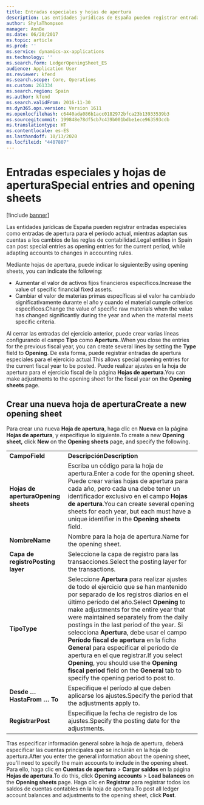 ```yaml
---
title: Entradas especiales y hojas de apertura
description: Las entidades jurídicas de España pueden registrar entradas especiales como entradas de apertura para el período actual, mientras adaptan sus cuentas a los cambios de las reglas de contabilidad.
author: ShylaThompson
manager: AnnBe
ms.date: 06/20/2017
ms.topic: article
ms.prod: ''
ms.service: dynamics-ax-applications
ms.technology: ''
ms.search.form: LedgerOpeningSheet_ES
audience: Application User
ms.reviewer: kfend
ms.search.scope: Core, Operations
ms.custom: 261334
ms.search.region: Spain
ms.author: kfend
ms.search.validFrom: 2016-11-30
ms.dyn365.ops.version: Version 1611
ms.openlocfilehash: c6440ada086b1acc0182972bfca23b13933539b3
ms.sourcegitcommit: 199848e78df5cb7c439b001bdbe1ece963593cdb
ms.translationtype: HT
ms.contentlocale: es-ES
ms.lasthandoff: 10/13/2020
ms.locfileid: "4407807"
---
```

# <a name="special-entries-and-opening-sheets"></a><span data-ttu-id="ef267-103">Entradas especiales y hojas de apertura</span><span class="sxs-lookup"><span data-stu-id="ef267-103">Special entries and opening sheets</span></span>

[!include [banner](../includes/banner.md)]

<span data-ttu-id="ef267-104">Las entidades jurídicas de España pueden registrar entradas especiales como entradas de apertura para el período actual, mientras adaptan sus cuentas a los cambios de las reglas de contabilidad.</span><span class="sxs-lookup"><span data-stu-id="ef267-104">Legal entities in Spain can post special entries as opening entries for the current period, while adapting accounts to changes in accounting rules.</span></span>

<span data-ttu-id="ef267-105">Mediante hojas de apertura, puede indicar lo siguiente:</span><span class="sxs-lookup"><span data-stu-id="ef267-105">By using opening sheets, you can indicate the following:</span></span>

-   <span data-ttu-id="ef267-106">Aumentar el valor de activos fijos financieros específicos.</span><span class="sxs-lookup"><span data-stu-id="ef267-106">Increase the value of specific financial fixed assets.</span></span>
-   <span data-ttu-id="ef267-107">Cambiar el valor de materias primas específicas si el valor ha cambiado significativamente durante el año y cuando el material cumple criterios específicos.</span><span class="sxs-lookup"><span data-stu-id="ef267-107">Change the value of specific raw materials when the value has changed significantly during the year and when the material meets specific criteria.</span></span>

<span data-ttu-id="ef267-108">Al cerrar las entradas del ejercicio anterior, puede crear varias líneas configurando el campo **Tipo** como **Apertura**..</span><span class="sxs-lookup"><span data-stu-id="ef267-108">When you close the entries for the previous fiscal year, you can create several lines by setting the **Type** field to **Opening**.</span></span> <span data-ttu-id="ef267-109">De esta forma, puede registrar entradas de apertura especiales para el ejercicio actual.</span><span class="sxs-lookup"><span data-stu-id="ef267-109">This allows special opening entries for the current fiscal year to be posted.</span></span> <span data-ttu-id="ef267-110">Puede realizar ajustes en la hoja de apertura para el ejercicio fiscal de la página **Hojas de apertura**.</span><span class="sxs-lookup"><span data-stu-id="ef267-110">You can make adjustments to the opening sheet for the fiscal year on the **Opening sheets** page.</span></span>

## <a name="create-a-new-opening-sheet"></a><span data-ttu-id="ef267-111">Crear una nueva hoja de apertura</span><span class="sxs-lookup"><span data-stu-id="ef267-111">Create a new opening sheet</span></span>
<span data-ttu-id="ef267-112">Para crear una nueva **Hoja de apertura**, haga clic en **Nueva** en la página **Hojas de apertura**, y especifique lo siguiente.</span><span class="sxs-lookup"><span data-stu-id="ef267-112">To create a new **Opening sheet,** click **New** on the **Opening sheets** page, and specify the following.</span></span>

|                    |                                                                                                                                                                                                                                                                                                   |
|--------------------|---------------------------------------------------------------------------------------------------------------------------------------------------------------------------------------------------------------------------------------------------------------------------------------------------|
| <span data-ttu-id="ef267-113">**Campo**</span><span class="sxs-lookup"><span data-stu-id="ef267-113">**Field**</span></span>          | <span data-ttu-id="ef267-114">**Descripción**</span><span class="sxs-lookup"><span data-stu-id="ef267-114">**Description**</span></span>                                                                                                                                                                                                                                                                                   |
| <span data-ttu-id="ef267-115">**Hojas de apertura**</span><span class="sxs-lookup"><span data-stu-id="ef267-115">**Opening sheets**</span></span> | <span data-ttu-id="ef267-116">Escriba un código para la hoja de apertura.</span><span class="sxs-lookup"><span data-stu-id="ef267-116">Enter a code for the opening sheet.</span></span> <span data-ttu-id="ef267-117">Puede crear varias hojas de apertura para cada año, pero cada una debe tener un identificador exclusivo en el campo **Hojas de apertura**.</span><span class="sxs-lookup"><span data-stu-id="ef267-117">You can create several opening sheets for each year, but each must have a unique identifier in the **Opening sheets** field.</span></span>                                                                                                                                  |
| <span data-ttu-id="ef267-118">**Nombre**</span><span class="sxs-lookup"><span data-stu-id="ef267-118">**Name**</span></span>           | <span data-ttu-id="ef267-119">Nombre para la hoja de apertura.</span><span class="sxs-lookup"><span data-stu-id="ef267-119">Name for the opening sheet.</span></span>                                                                                                                                                                                                                                                                       |
| <span data-ttu-id="ef267-120">**Capa de registro**</span><span class="sxs-lookup"><span data-stu-id="ef267-120">**Posting layer**</span></span>  | <span data-ttu-id="ef267-121">Seleccione la capa de registro para las transacciones.</span><span class="sxs-lookup"><span data-stu-id="ef267-121">Select the posting layer for the transactions.</span></span>                                                                                                                                                                                                                                                    |
| <span data-ttu-id="ef267-122">**Tipo**</span><span class="sxs-lookup"><span data-stu-id="ef267-122">**Type**</span></span>           | <span data-ttu-id="ef267-123">Seleccione **Apertura** para realizar ajustes de todo el ejercicio que se han mantenido por separado de los registros diarios en el último período del año.</span><span class="sxs-lookup"><span data-stu-id="ef267-123">Select **Opening** to make adjustments for the entire year that were maintained separately from the daily postings in the last period of the year.</span></span> <span data-ttu-id="ef267-124">Si selecciona **Apertura**, debe usar el campo **Período fiscal de apertura** en la ficha **General** para especificar el período de apertura en el que registrar.</span><span class="sxs-lookup"><span data-stu-id="ef267-124">If you select **Opening**, you should use the **Opening fiscal period** field on the **General** tab to specify the opening period to post to.</span></span> |
| <span data-ttu-id="ef267-125">**Desde … Hasta**</span><span class="sxs-lookup"><span data-stu-id="ef267-125">**From … To**</span></span>      | <span data-ttu-id="ef267-126">Especifique el período al que deben aplicarse los ajustes.</span><span class="sxs-lookup"><span data-stu-id="ef267-126">Specify the period that the adjustments apply to.</span></span>                                                                                                                                                                                                                                                 |
| <span data-ttu-id="ef267-127">**Registrar**</span><span class="sxs-lookup"><span data-stu-id="ef267-127">**Post**</span></span>           | <span data-ttu-id="ef267-128">Especifique la fecha de registro de los ajustes.</span><span class="sxs-lookup"><span data-stu-id="ef267-128">Specify the posting date for the adjustments.</span></span>                                                                                                                                                                                                                                                     |

<span data-ttu-id="ef267-129">Tras especificar información general sobre la hoja de apertura, deberá especificar las cuentas principales que se incluirán en la hoja de apertura.</span><span class="sxs-lookup"><span data-stu-id="ef267-129">After you enter the general information about the opening sheet, you'll need to specify the main accounts to include in the opening sheet.</span></span> <span data-ttu-id="ef267-130">Para ello, haga clic en **Cuentas de apertura** &gt; **Cargar saldos** en la página **Hojas de apertura**.</span><span class="sxs-lookup"><span data-stu-id="ef267-130">To do this, click **Opening accounts** &gt; **Load balances** on the **Opening sheets** page.</span></span> <span data-ttu-id="ef267-131">Haga clic en **Registrar** para registrar todos los saldos de cuentas contables en la hoja de apertura.</span><span class="sxs-lookup"><span data-stu-id="ef267-131">To post all ledger account balances and adjustments to the opening sheet, click **Post**.</span></span>



